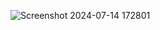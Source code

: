 ![Screenshot 2024-07-14 172801](https://github.com/user-attachments/assets/1c76f4f3-3ccd-4f7d-a7f7-70a7ca7d30d4)
